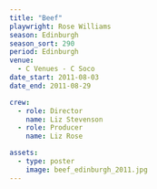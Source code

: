 ```yaml
---
title: "Beef"
playwright: Rose Williams
season: Edinburgh
season_sort: 290
period: Edinburgh
venue:
  - C Venues - C Soco
date_start: 2011-08-03
date_end: 2011-08-29

crew:
  - role: Director
    name: Liz Stevenson
  - role: Producer
    name: Liz Rose

assets:
  - type: poster
    image: beef_edinburgh_2011.jpg
---
```

